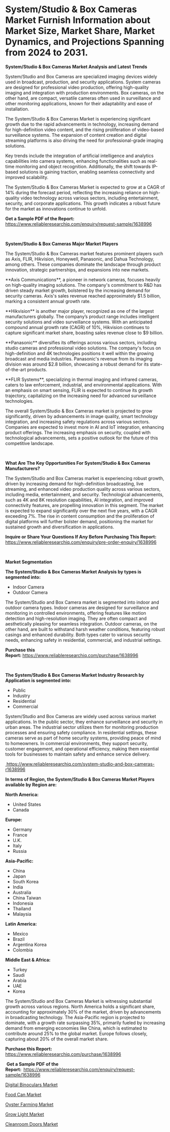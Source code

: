<p><h1>System/Studio & Box Cameras Market Furnish Information about Market Size, Market Share, Market Dynamics, and Projections Spanning from 2024 to 2031.</h1></p><p><strong>System/Studio & Box Cameras Market Analysis and Latest Trends</strong></p>
<p><p>System/Studio and Box Cameras are specialized imaging devices widely used in broadcast, production, and security applications. System cameras are designed for professional video production, offering high-quality imaging and integration with production environments. Box cameras, on the other hand, are compact, versatile cameras often used in surveillance and other monitoring applications, known for their adaptability and ease of installation.</p><p>The System/Studio & Box Cameras Market is experiencing significant growth due to the rapid advancements in technology, increasing demand for high-definition video content, and the rising proliferation of video-based surveillance systems. The expansion of content creation and digital streaming platforms is also driving the need for professional-grade imaging solutions. </p><p>Key trends include the integration of artificial intelligence and analytics capabilities into camera systems, enhancing functionalities such as real-time monitoring and object recognition. Additionally, the shift towards IP-based solutions is gaining traction, enabling seamless connectivity and improved scalability.</p><p>The System/Studio & Box Cameras Market is expected to grow at a CAGR of 14% during the forecast period, reflecting the increasing reliance on high-quality video technology across various sectors, including entertainment, security, and corporate applications. This growth indicates a robust future for the market as innovations continue to unfold.</p></p>
<p><strong>Get a Sample PDF of the Report:&nbsp;</strong> <a href="https://www.reliableresearchiq.com/enquiry/request-sample/1638996?utm_campaign=1136&utm_medium=2&utm_source=Github&utm_content=ia&utm_term=25092024&utm_id=systemstudio-box-cameras">https://www.reliableresearchiq.com/enquiry/request-sample/1638996</a></p>
<p>&nbsp;</p>
<p><strong>System/Studio & Box Cameras Major Market Players</strong></p>
<p><p>The System/Studio & Box Cameras market features prominent players such as Axis, FLIR, Hikvision, Honeywell, Panasonic, and Dahua Technology, among others. These companies dominate the landscape through product innovation, strategic partnerships, and expansions into new markets.</p><p>**Axis Communications**, a pioneer in network cameras, focuses heavily on high-quality imaging solutions. The company's commitment to R&D has driven steady market growth, bolstered by the increasing demand for security cameras. Axis's sales revenue reached approximately $1.5 billion, marking a consistent annual growth rate.</p><p>**Hikvision** is another major player, recognized as one of the largest manufacturers globally. The company’s product range includes intelligent security solutions and video surveillance systems. With an anticipated compound annual growth rate (CAGR) of 10%, Hikvision continues to capture significant market share, boasting sales revenue close to $9 billion.</p><p>**Panasonic** diversifies its offerings across various sectors, including studio cameras and professional video solutions. The company's focus on high-definition and 4K technologies positions it well within the growing broadcast and media industries. Panasonic's revenue from its imaging division was around $2.8 billion, showcasing a robust demand for its state-of-the-art products.</p><p>**FLIR Systems**, specializing in thermal imaging and infrared cameras, caters to law enforcement, industrial, and environmental applications. With an emphasis on smart sensing, FLIR is expected to continue its growth trajectory, capitalizing on the increasing need for advanced surveillance technologies.</p><p>The overall System/Studio & Box Cameras market is projected to grow significantly, driven by advancements in image quality, smart technology integration, and increasing safety regulations across various sectors. Companies are expected to invest more in AI and IoT integration, enhancing product offerings. The increasing emphasis on security, coupled with technological advancements, sets a positive outlook for the future of this competitive landscape.</p></p>
<p>&nbsp;</p>
<p><strong>What Are The Key Opportunities For System/Studio & Box Cameras Manufacturers?</strong></p>
<p><p>The System/Studio and Box Cameras market is experiencing robust growth, driven by increasing demand for high-definition broadcasting, live streaming, and enhanced video production quality across various sectors, including media, entertainment, and security. Technological advancements, such as 4K and 8K resolution capabilities, AI integration, and improved connectivity features, are propelling innovation in this segment. The market is expected to expand significantly over the next five years, with a CAGR exceeding 7%. The rise in content consumption and the proliferation of digital platforms will further bolster demand, positioning the market for sustained growth and diversification in applications.</p></p>
<p><strong>Inquire or Share Your Questions If Any Before Purchasing This Report:</strong> <a href="https://www.reliableresearchiq.com/enquiry/pre-order-enquiry/1638996?utm_campaign=1136&utm_medium=2&utm_source=Github&utm_content=ia&utm_term=25092024&utm_id=systemstudio-box-cameras">https://www.reliableresearchiq.com/enquiry/pre-order-enquiry/1638996</a></p>
<p>&nbsp;</p>
<p><strong>Market Segmentation</strong></p>
<p><strong>The System/Studio & Box Cameras Market Analysis by types is segmented into:</strong></p>
<p><ul><li>Indoor Camera</li><li>Outdoor Camera</li></ul></p>
<p><p>The System/Studio and Box Camera market is segmented into indoor and outdoor camera types. Indoor cameras are designed for surveillance and monitoring in controlled environments, offering features like motion detection and high-resolution imaging. They are often compact and aesthetically pleasing for seamless integration. Outdoor cameras, on the other hand, are built to withstand harsh weather conditions, featuring robust casings and enhanced durability. Both types cater to various security needs, enhancing safety in residential, commercial, and industrial settings.</p></p>
<p><strong>Purchase this Report:&nbsp;</strong><a href="https://www.reliableresearchiq.com/purchase/1638996?utm_campaign=1136&utm_medium=2&utm_source=Github&utm_content=ia&utm_term=25092024&utm_id=systemstudio-box-cameras">https://www.reliableresearchiq.com/purchase/1638996</a></p>
<p>&nbsp;</p>
<p><strong>The System/Studio & Box Cameras Market Industry Research by Application is segmented into:</strong></p>
<p><ul><li>Public</li><li>Industry</li><li>Residential</li><li>Commercial</li></ul></p>
<p><p>System/Studio and Box Cameras are widely used across various market applications. In the public sector, they enhance surveillance and security in urban areas. The industrial sector utilizes them for monitoring production processes and ensuring safety compliance. In residential settings, these cameras serve as part of home security systems, providing peace of mind to homeowners. In commercial environments, they support security, customer engagement, and operational efficiency, making them essential tools for businesses to maintain safety and enhance service delivery.</p></p>
<p><a href="https://www.reliableresearchiq.com/system-studio-and-box-cameras-r1638996?utm_campaign=1136&utm_medium=2&utm_source=Github&utm_content=ia&utm_term=25092024&utm_id=systemstudio-box-cameras">&nbsp;https://www.reliableresearchiq.com/system-studio-and-box-cameras-r1638996</a></p>
<p><strong>In terms of Region, the System/Studio & Box Cameras Market Players available by Region are:</strong></p>
<p>
    <p> <strong> North America: </strong>
        <ul>
            <li>United States</li>
            <li>Canada</li>
        </ul>
        </p> 
    <p> <strong> Europe: </strong>
        <ul>
            <li>Germany</li>
            <li>France</li>
            <li>U.K.</li>
            <li>Italy</li>
            <li>Russia</li>
        </ul>
        </p> 
    <p> <strong> Asia-Pacific: </strong>
        <ul>
            <li>China</li>
            <li>Japan</li>
            <li>South Korea</li>
            <li>India</li>
            <li>Australia</li>
            <li>China Taiwan</li>
            <li>Indonesia</li>
            <li>Thailand</li>
            <li>Malaysia</li>
        </ul>
        </p> 
    <p> <strong> Latin America: </strong>
        <ul>
            <li>Mexico</li>
            <li>Brazil</li>
            <li>Argentina Korea</li>
            <li>Colombia</li>
        </ul>
        </p> 
    <p> <strong> Middle East & Africa: </strong>
        <ul>
            <li>Turkey</li>
            <li>Saudi</li>
            <li>Arabia</li>
            <li>UAE</li>
            <li>Korea</li>
        </ul>
    </p>
    </p>
<p><p>The System/Studio and Box Cameras Market is witnessing substantial growth across various regions. North America holds a significant share, accounting for approximately 30% of the market, driven by advancements in broadcasting technology. The Asia-Pacific region is projected to dominate, with a growth rate surpassing 35%, primarily fueled by increasing demand from emerging economies like China, which is estimated to contribute around 25% to the global market. Europe follows closely, capturing about 20% of the overall market share.</p></p>
<p><strong>Purchase this Report: </strong><a href="https://www.reliableresearchiq.com/purchase/1638996?utm_campaign=1136&utm_medium=2&utm_source=Github&utm_content=ia&utm_term=25092024&utm_id=systemstudio-box-cameras">https://www.reliableresearchiq.com/purchase/1638996</a></p>
<p>&nbsp;<strong>Get a Sample PDF of the Report:&nbsp;&nbsp;</strong><a href="https://www.reliableresearchiq.com/enquiry/request-sample/1638996?utm_campaign=1136&utm_medium=2&utm_source=Github&utm_content=ia&utm_term=25092024&utm_id=systemstudio-box-cameras">https://www.reliableresearchiq.com/enquiry/request-sample/1638996</a></p>
<p><strong></strong></p>
<p><p><a href="https://issuu.com/reportprime-2/docs/digital-binoculars-market-size-2030_6283a57d9f5569?utm_campaign=1136&utm_medium=2&utm_source=Github&utm_content=ia&utm_term=25092024&utm_id=systemstudio-box-cameras">Digital Binoculars Market</a></p><p><a href="https://www.linkedin.com/pulse/global-food-can-industry-research-report-competitive-landscape-zblmc?utm_campaign=1136&utm_medium=2&utm_source=Github&utm_content=ia&utm_term=25092024&utm_id=systemstudio-box-cameras">Food Can Market</a></p><p><a href="https://www.linkedin.com/pulse/oyster-farming-market-outlook-complete-industry-analysis-2024-ymoje?utm_campaign=1136&utm_medium=2&utm_source=Github&utm_content=ia&utm_term=25092024&utm_id=systemstudio-box-cameras">Oyster Farming Market</a></p><p><a href="https://www.linkedin.com/pulse/grow-light-market-strategic-insights-product-evolution-segmentation-dkxfe?utm_campaign=1136&utm_medium=2&utm_source=Github&utm_content=ia&utm_term=25092024&utm_id=systemstudio-box-cameras">Grow Light Market</a></p><p><a href="https://issuu.com/reportprime-2/docs/cleanroom-doors-market-size-2030.pp_b7c1e47c8d921a?utm_campaign=1136&utm_medium=2&utm_source=Github&utm_content=ia&utm_term=25092024&utm_id=systemstudio-box-cameras">Cleanroom Doors Market</a></p></p>